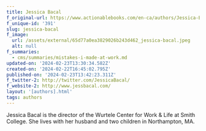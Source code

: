 ```yaml
---
title: Jessica Bacal
f_original-url: https://www.actionablebooks.com/en-ca/authors/Jessica-Bacal/
f_unique-id: '391'
slug: jessica-bacal
f_image:
  url: /assets/external/65d77a0ea3829026b243d462_jessica-bacal.jpeg
  alt: null
f_summaries:
  - cms/summaries/mistakes-i-made-at-work.md
updated-on: '2024-02-23T13:30:34.582Z'
created-on: '2024-02-22T16:45:02.795Z'
published-on: '2024-02-23T13:42:23.311Z'
f_twitter-2: http://twitter.com/JessicaBacal/
f_website-2: http://www.jessbacal.com/
layout: '[authors].html'
tags: authors
---
```


Jessica Bacal is the director of the Wurtele Center for Work & Life at Smith College. She lives with her husband and two children in Northampton, MA.
